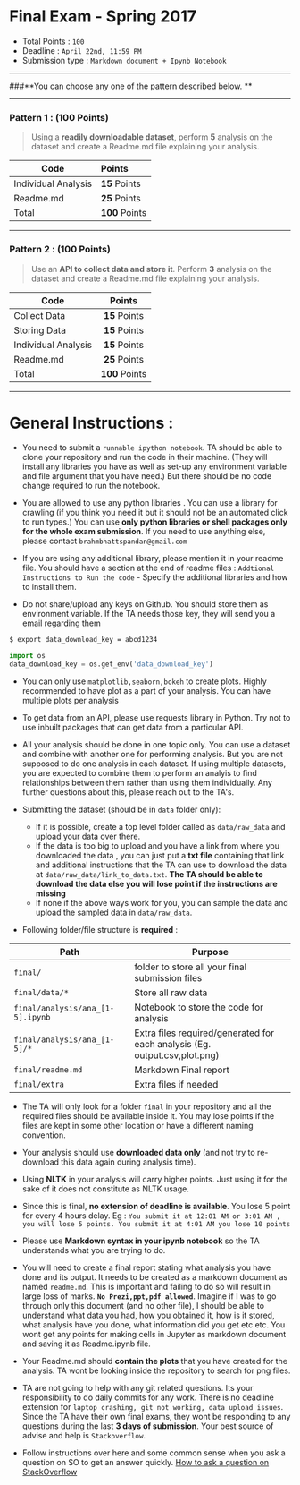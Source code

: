 # Final Exam - Spring 2017 

- Total Points : `100`
- Deadline : `April 22nd, 11:59 PM`
- Submission type : `Markdown document + Ipynb Notebook`

---
###**You can choose any one of the pattern described below. **

---


### Pattern 1 : (100 Points)

> Using a **readily downloadable dataset**, perform **5** analysis on the dataset and create a Readme.md file explaining your analysis. 


| Code        | Points           | 
| -------------- |:-------------| 
| Individual Analysis        | **15** Points | 
| Readme.md      | **25** Points      |   
| Total      | **100** Points      |   


---
### Pattern 2 : (100 Points)


> Use an **API to collect data and store it**. Perform **3** analysis on the dataset and create a Readme.md file explaining your analysis.



| Code        | Points           | 
| ------------- |:-------------:| 
|Collect Data       | **15** Points | 
| Storing Data      | **15** Points      |   
| Individual Analysis  | **15** Points      |
| Readme.md      | **25** Points      |   
| Total      | **100** Points      | 


---

# General Instructions :

- You need to submit a `runnable ipython notebook`. TA should be able to clone your repository and run the code in their machine. (They will install any libraries you have as well as set-up any environment variable and file argument that you have need.) But there should be no code change required to run the notebook.

- You are allowed to use any python libraries . You can use a library for crawling (if you think you need it but it should not be an automated click to run types.) You can use **only python libraries or shell packages only for the whole exam submission**. If you need to use anything else, please contact `brahmbhattspandan@gmail.com`

- If you are using any additional library, please mention it in your readme file. You should have a section at the end of readme files : `Addtional Instructions to Run the code` - Specify the additional libraries and how to install them.

- Do not share/upload any keys on Github. You should store them as environment variable. If the TA needs those key, they will send you a email regarding them
```sh
$ export data_download_key = abcd1234
```
```python
import os
data_download_key = os.get_env('data_download_key')
```
- You can only use `matplotlib,seaborn,bokeh` to create plots. Highly recommended to have plot as a part of your analysis. You can have multiple plots per analysis

- To get data from an API, please use requests library in Python. Try not to use inbuilt packages that can get data from a particular API.

- All your analysis should be done in one topic only. You can use a dataset and combine with another one for performing analysis. But you are not supposed to do one analysis in each dataset. If using multiple datasets, you are expected to combine them to perform an analyis to find relationships between them rather than using them individually. Any further questions about this, please reach out to the TA's. 

- Submitting the dataset (should be in `data` folder only):
	- If it is possible, create a top level folder called as `data/raw_data` and upload your data over there.
	- If the data is too big to upload and you have a link from where you downloaded the data , you can just put a **txt file** containing that link and additional instructions that the TA can use to download the data at `data/raw_data/link_to_data.txt`. **The TA should be able to download the data else you will lose point if the instructions are missing**
	- If none if the above ways work for you, you can sample the data and upload the sampled data in `data/raw_data`. 

- Following folder/file structure is **required** : 

| Path        | Purpose           | 
| ------------- |-------------| 
|`final/`       | folder to store all your final submission files | 
| `final/data/*`      | Store all raw data      |   
| `final/analysis/ana_[1-5].ipynb`  | Notebook to store the code for analysis      |
| `final/analysis/ana_[1-5]/*`  | Extra files required/generated for each analysis (Eg. output.csv,plot.png)      |
| `final/readme.md`  | Markdown Final report     |
| `final/extra`  | Extra files if needed     |


-  The TA will only look for a folder `final` in your repository and all the required files should be available inside it. You may lose points if the files are kept in some other location or have a different naming convention.

- Your analysis should use **downloaded data only** (and not try to re-download this data again during analysis time).

-  Using **NLTK** in your analysis will carry higher points. Just using it for the sake of it does not constitute as NLTK usage.

-  Since this is final, **no extension of deadline is available**. You lose 5 point for every 4 hours delay. Eg : `You submit it at 12:01 AM or 3:01 AM , you will lose 5 points. You submit it at 4:01 AM you lose 10 points`

-  Please use **Markdown syntax in your ipynb notebook** so the TA understands what you are trying to do. 

-  You will need to create a final report stating what analysis you have done and its output. It needs to be created as a markdown document as named `readme.md`. This is important and failing to do so will result in large loss of marks. **`No Prezi,ppt,pdf allowed`**. Imagine if I was to go through only this document (and no other file), I should be able to understand what data you had, how you obtained it, how is it stored, what analysis have you done, what information did you get etc etc. You wont get any points for making cells in Jupyter as markdown document and saving it as Readme.ipynb file. 

- Your Readme.md should **contain the plots** that you have created for the analysis. TA wont be looking inside the repository to search for png files.

- TA are not going to help with any git related questions. Its your responsibility to do daily commits for any work. There is no deadline extension for `laptop crashing, git not working, data upload issues`.  Since the TA have their own final exams, they wont be responding to any questions during the last **3 days of submission**. Your best source of advise and help is `Stackoverflow`. 
- Follow instructions over here and some common sense when you ask a question on SO to get an answer quickly. [How to ask a question on StackOverflow ](https://stackoverflow.com/help/how-to-ask )
